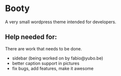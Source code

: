 <h1>Booty</h1>
A very small wordpress theme intended for developers.

<h2>Help needed for:</h2>
There are work that needs to be done.
<ul>
<li>sidebar (being worked on by fabio@yubo.be)</li>
<li>better caption support in pictures</li>
<li>fix bugs, add features, make it awesome</li>
</ul>


